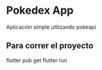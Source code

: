 # Pokedex App

Aplicación simple utilizando pokeapi

## Para correr el proyecto

flutter pub get
flutter run
